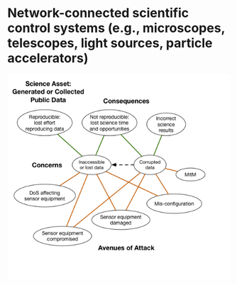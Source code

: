 # Network-connected scientific control systems (e.g., microscopes, telescopes, light sources, particle accelerators)

<img src="../diagrams/Public%20Data.png" />